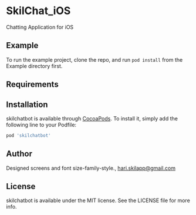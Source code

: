 # SkilChat_iOS
Chatting Application for iOS

## Example

To run the example project, clone the repo, and run `pod install` from the Example directory first.

## Requirements

## Installation

skilchatbot is available through [CocoaPods](https://cocoapods.org). To install
it, simply add the following line to your Podfile:

```ruby
pod 'skilchatbot'
```

## Author

Designed screens and font size-family-style., hari.skilapp@gmail.com

## License

skilchatbot is available under the MIT license. See the LICENSE file for more info.

